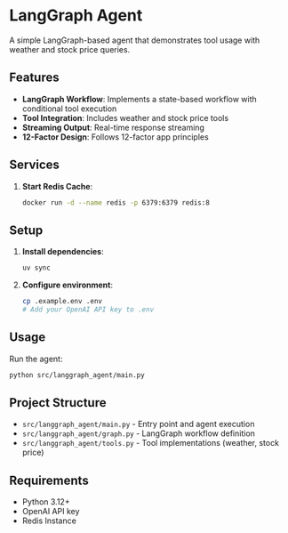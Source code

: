# LangGraph Agent

A simple LangGraph-based agent that demonstrates tool usage with weather and stock price queries.

## Features

- **LangGraph Workflow**: Implements a state-based workflow with conditional tool execution
- **Tool Integration**: Includes weather and stock price tools
- **Streaming Output**: Real-time response streaming
- **12-Factor Design**: Follows 12-factor app principles

## Services

1. **Start Redis Cache**:
   ```bash
   docker run -d --name redis -p 6379:6379 redis:8
   ```

## Setup

1. **Install dependencies**:
   ```bash
   uv sync
   ```

2. **Configure environment**:
   ```bash
   cp .example.env .env
   # Add your OpenAI API key to .env
   ```

## Usage

Run the agent:
```bash
python src/langgraph_agent/main.py
```

## Project Structure

- `src/langgraph_agent/main.py` - Entry point and agent execution
- `src/langgraph_agent/graph.py` - LangGraph workflow definition
- `src/langgraph_agent/tools.py` - Tool implementations (weather, stock price)

## Requirements

- Python 3.12+
- OpenAI API key
- Redis Instance
